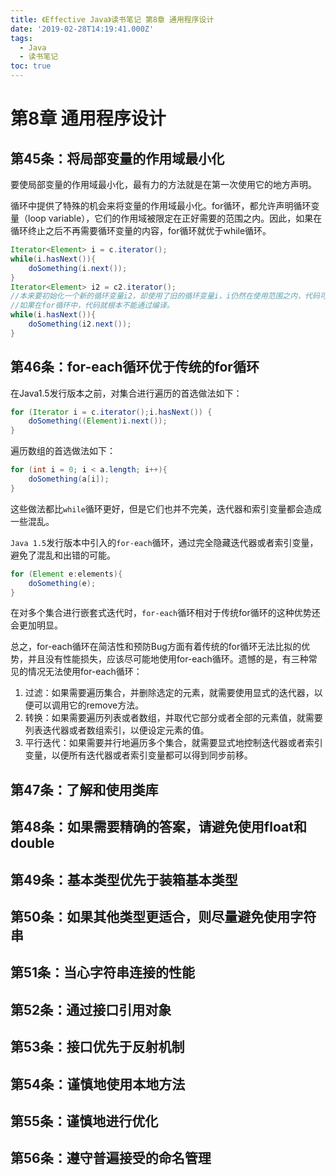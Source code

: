 ```yaml
---
title: 《Effective Java》读书笔记 第8章 通用程序设计
date: '2019-02-28T14:19:41.000Z'
tags:
  - Java
  - 读书笔记
toc: true
---
```


# 第8章 通用程序设计

## 第45条：将局部变量的作用域最小化

要使局部变量的作用域最小化，最有力的方法就是在第一次使用它的地方声明。

循环中提供了特殊的机会来将变量的作用域最小化。for循环，都允许声明循环变量（loop variable），它们的作用域被限定在正好需要的范围之内。因此，如果在循环终止之后不再需要循环变量的内容，for循环就优于while循环。

```java
Iterator<Element> i = c.iterator();
while(i.hasNext()){
    doSomething(i.next());
}
Iterator<Element> i2 = c2.iterator();
//本来要初始化一个新的循环变量i2，却使用了旧的循环变量i，i仍然在使用范围之内，代码可以通过编译
//如果在for循环中，代码就根本不能通过编译。
while(i.hasNext()){ 
    doSomething(i2.next());
}
```

## 第46条：for-each循环优于传统的for循环

在Java1.5发行版本之前，对集合进行遍历的首选做法如下：

```java
for (Iterator i = c.iterator();i.hasNext()) {
    doSomething((Element)i.next());
}
```

遍历数组的首选做法如下：

```java
for (int i = 0; i < a.length; i++){
    doSomething(a[i]);
}
```

这些做法都比`while`循环更好，但是它们也并不完美，迭代器和索引变量都会造成一些混乱。

`Java 1.5`发行版本中引入的`for-each`循环，通过完全隐藏迭代器或者索引变量，避免了混乱和出错的可能。

```java
for (Element e:elements){
    doSomething(e);
}
```

在对多个集合进行嵌套式迭代时，`for-each`循环相对于传统for循环的这种优势还会更加明显。

总之，for-each循环在简洁性和预防Bug方面有着传统的for循环无法比拟的优势，并且没有性能损失，应该尽可能地使用for-each循环。遗憾的是，有三种常见的情况无法使用for-each循环：

1. 过滤：如果需要遍历集合，并删除选定的元素，就需要使用显式的迭代器，以便可以调用它的remove方法。
2. 转换：如果需要遍历列表或者数组，并取代它部分或者全部的元素值，就需要列表迭代器或者数组索引，以便设定元素的值。
3. 平行迭代：如果需要并行地遍历多个集合，就需要显式地控制迭代器或者索引变量，以便所有迭代器或者索引变量都可以得到同步前移。

## 第47条：了解和使用类库

## 第48条：如果需要精确的答案，请避免使用float和double

## 第49条：基本类型优先于装箱基本类型

## 第50条：如果其他类型更适合，则尽量避免使用字符串

## 第51条：当心字符串连接的性能

## 第52条：通过接口引用对象

## 第53条：接口优先于反射机制

## 第54条：谨慎地使用本地方法

## 第55条：谨慎地进行优化

## 第56条：遵守普遍接受的命名管理

